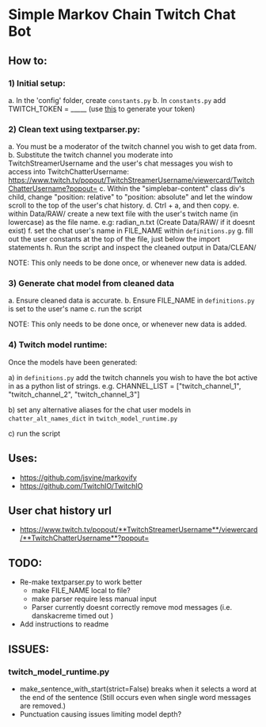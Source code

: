 # Simple Markov Chain Twitch Chat Bot


## How to:
### 1) Initial setup:
a. In the 'config' folder, create `constants.py`
b. In `constants.py` add TWITCH_TOKEN = _____ (use [this](https://twitchtokengenerator.com/) to generate your token)
### 2) Clean text using textparser.py:
a. You must be a moderator of the twitch channel you wish to get data from.
b. Substitute the twitch channel you moderate into TwitchStreamerUsername and the user's chat messages you wish to access into TwitchChatterUsername: https://www.twitch.tv/popout/TwitchStreamerUsername/viewercard/TwitchChatterUsername?popout= 
c. Within the "simplebar-content" class div's child, change "position: relative" to "position: absolute" and let the window scroll to the top of the user's chat history.
d. Ctrl + a, and then copy.
e. within Data/RAW/ create a new text file with the user's twitch name (in lowercase) as the file name. e.g: radian_n.txt (Create Data/RAW/ if it doesnt exist)
f. set the chat user's name in FILE_NAME within `definitions.py`
g. fill out the user constants at the top of the file, just below the import statements
h. Run the script and inspect the cleaned output in Data/CLEAN/

NOTE: This only needs to be done once, or whenever new data is added.

### 3) Generate chat model from cleaned data
a. Ensure cleaned data is accurate.
b. Ensure FILE_NAME in `definitions.py` is set to the user's name
c. run the script

NOTE: This only needs to be done once, or whenever new data is added.

### 4) Twitch model runtime:
Once the models have been generated:

a) in `definitions.py` add the twitch channels you wish to have the bot active in as a python list of strings. e.g. CHANNEL_LIST = ["twitch_channel_1", "twitch_channel_2", "twitch_channel_3"]

b) set any alternative aliases for the chat user models in `chatter_alt_names_dict` in `twitch_model_runtime.py`

c) run the script


## Uses:
- https://github.com/jsvine/markovify
- https://github.com/TwitchIO/TwitchIO



## User chat history url
- https://www.twitch.tv/popout/**TwitchStreamerUsername**/viewercard/**TwitchChatterUsername**?popout=


## TODO:
- Re-make textparser.py to work better
    - make FILE_NAME local to file?
    - make parser require less manual input
    - Parser currently doesnt correctly remove mod messages (i.e. danskacreme timed out <user>)
- Add instructions to readme


## ISSUES:
### twitch_model_runtime.py
- make_sentence_with_start(strict=False) breaks when it selects a word at the end of the sentence (Still occurs even when single word messages are removed.)
- Punctuation causing issues limiting model depth? 
